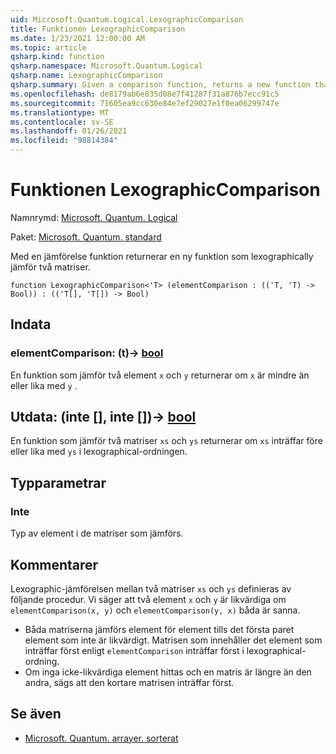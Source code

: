 ```yaml
---
uid: Microsoft.Quantum.Logical.LexographicComparison
title: Funktionen LexographicComparison
ms.date: 1/23/2021 12:00:00 AM
ms.topic: article
qsharp.kind: function
qsharp.namespace: Microsoft.Quantum.Logical
qsharp.name: LexographicComparison
qsharp.summary: Given a comparison function, returns a new function that lexographically compares two arrays.
ms.openlocfilehash: de8179ab6e835d08e7f41287f31a876b7ecc91c5
ms.sourcegitcommit: 71605ea9cc630e84e7ef29027e1f0ea06299747e
ms.translationtype: MT
ms.contentlocale: sv-SE
ms.lasthandoff: 01/26/2021
ms.locfileid: "98814384"
---
```

# <a name="lexographiccomparison-function"></a>Funktionen LexographicComparison

Namnrymd: [Microsoft. Quantum. Logical](xref:Microsoft.Quantum.Logical)

Paket: [Microsoft. Quantum. standard](https://nuget.org/packages/Microsoft.Quantum.Standard)


Med en jämförelse funktion returnerar en ny funktion som lexographically jämför två matriser.

```qsharp
function LexographicComparison<'T> (elementComparison : (('T, 'T) -> Bool)) : (('T[], 'T[]) -> Bool)
```


## <a name="input"></a>Indata

### <a name="elementcomparison--tt---bool"></a>elementComparison: (t)-> [bool](xref:microsoft.quantum.lang-ref.bool)

En funktion som jämför två element `x` och `y` returnerar om `x` är mindre än eller lika med `y` .



## <a name="output--tt---bool"></a>Utdata: (inte [], inte [])-> [bool](xref:microsoft.quantum.lang-ref.bool)

En funktion som jämför två matriser `xs` och `ys` returnerar om `xs` inträffar före eller lika med `ys` i lexographical-ordningen.

## <a name="type-parameters"></a>Typparametrar

### <a name="t"></a>Inte

Typ av element i de matriser som jämförs.

## <a name="remarks"></a>Kommentarer

Lexographic-jämförelsen mellan två matriser `xs` och `ys` definieras av följande procedur. Vi säger att två element `x` och `y` är likvärdiga om `elementComparison(x, y)` och `elementComparison(y, x)` båda är sanna.

- Båda matriserna jämförs element för element tills det första paret element som inte är likvärdigt. Matrisen som innehåller det element som inträffar först enligt `elementComparison` inträffar först i lexographical-ordning.
- Om inga icke-likvärdiga element hittas och en matris är längre än den andra, sägs att den kortare matrisen inträffar först.

## <a name="see-also"></a>Se även

- [Microsoft. Quantum. arrayer. sorterat](xref:Microsoft.Quantum.Arrays.Sorted)